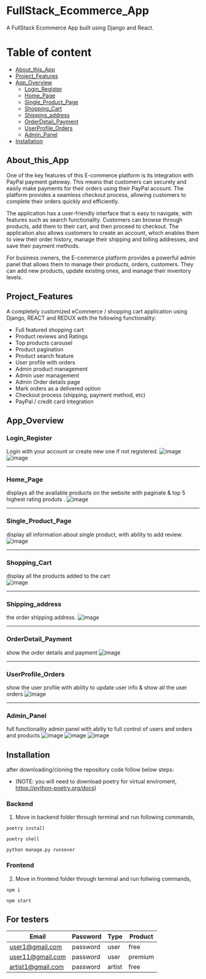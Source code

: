 # FullStack_Ecommerce_App
A FullStack Ecommerce App built using Django and React.

# Table of content 
- [About_this_App](#About_this_App)
- [Project_Features](#Project_Features)
- [App_Overview](#App_Overview)
  * [Login_Register](#Login_Register)
  * [Home_Page](#Home_Page)
  * [Single_Product_Page](#Single_Product_Page)
  * [Shopping_Cart](#Shopping_Cart)
  * [Shipping_address](#Shipping_address)
  * [OrderDetail_Payment](#OrderDetail_Payment)
  * [UserProfile_Orders](#UserProfile_Orders)
  * [Admin_Panel](#Admin_Panel)
- [Installation](#Installation)



## About_this_App
One of the key features of this E-commerce platform is its integration with PayPal payment gateway. This means that customers can securely and easily make payments for their orders using their PayPal account. The platform provides a seamless checkout process, allowing customers to complete their orders quickly and efficiently.

The application has a user-friendly interface that is easy to navigate, with features such as search functionality. Customers can browse through products, add them to their cart, and then proceed to checkout. The application also allows customers to create an account, which enables them to view their order history, manage their shipping and billing addresses, and save their payment methods.

For business owners, the E-commerce platform provides a powerful admin panel that allows them to manage their products, orders, customers. They can add new products, update existing ones, and manage their inventory levels.


## Project_Features

A completely customized eCommerce / shopping cart application using Django, REACT and REDUX with the following functionality:

- Full featured shopping cart
- Product reviews and Ratings
- Top products carousel
- Product pagination
- Product search feature
- User profile with orders
- Admin product management
- Admin user management
- Admin Order details page
- Mark orders as a delivered option
- Checkout process (shipping, payment method, etc)
- PayPal / credit card integration


## App_Overview
### Login_Register
Login with your account or create new one if not registered.
![image](Github-Images/Login.png)
![image](Github-Images/SignUp.png)

---

### Home_Page
displays all the available products on the website with paginate & top 5 highest rating produts .
![image](Github-Images/Home.png)

---

### Single_Product_Page
display all information about single product, with ability to add review. 
![image](Github-Images/ProductPage.png)

---

### Shopping_Cart
display all the products added to the cart  
![image](Github-Images/ShoopingCart.png)

---

### Shipping_address
the order shipping address.
![image](Github-Images/ShippingAdress.png)

---

### OrderDetail_Payment
show the order details and payment 
![image](Github-Images/OrderDetails&paymentPage.png)

---

### UserProfile_Orders
show the user profile with ability to update user info & show all the user orders
![image](Github-Images/UserOrders&UpdateProfile.png)

---

### Admin_Panel 
full functionality admin panel with abiliy to full control of users and orders and products 
![image](Github-Images/AdminProductList.png)
![image](Github-Images/AdminOrderList.png)
![image](Github-Images/AdminUsersList.png)


## Installation
after downloading/cloning the repository code follow below steps:
* (NOTE: you will need to download poetry for virtual enviroment, https://python-poetry.org/docs)
### Backend
1) Move in backend folder through terminal and run following commands,

`poetry install`

`poetry shell`

`python manage.py runsever`

### Frontend
2) Move in frontend folder through terminal and run follwing commands,

`npm i`

`npm start`


## For testers

| Email             | Password | Type   | Product |
| ----------------- | -------- | ------ | ------- |
| user1@gmail.com   | password | user   | free    |
| user11@gmail.com  | password | user   | premium |
| artist1@gmail.com | password | artist | free    |


